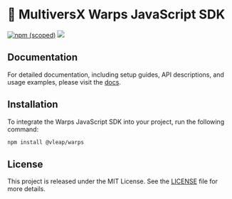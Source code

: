 # 🧰 MultiversX Warps JavaScript SDK

[![npm (scoped)](https://img.shields.io/npm/v/@vleap/warps?style=for-the-badge)](https://www.npmjs.com/package/@vleap/warps)
[![](https://img.shields.io/twitter/follow/vleapgroup?color=%23555555&label=Follow%20vLeapGroup&logo=twitter&style=for-the-badge)](https://x.com/vleapgroup)

## Documentation

For detailed documentation, including setup guides, API descriptions, and usage examples, please visit the [docs](https://docs.vleap.ai).

## Installation

To integrate the Warps JavaScript SDK into your project, run the following command:

```bash
npm install @vleap/warps
```

## License

This project is released under the MIT License. See the [LICENSE](LICENSE) file for more details.
